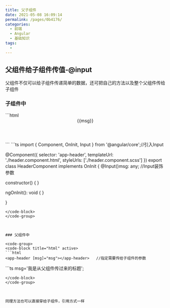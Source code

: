 ```yaml
---
title: 父子组件
date: 2021-05-08 16:09:14
permalink: /pages/0b4176/
categories:
  - 前端
  - Angular
  - 基础知识
tags:
  - 
---
```



## 父组件给子组件传值-@input

父组件不仅可以给子组件传递简单的数据，还可把自己的方法以及整个父组件传给子组件

### 子组件中

<code-group>
  <code-block title="html" active>
  ```html
 <header>{{msg}}</header>
  ```
  </code-block>

  <code-block title="ts">
  ```ts
 import { Component, OnInit, Input } from '@angular/core';//引入Input

@Component({
  selector: 'app-header',
  templateUrl: './header.component.html',
  styleUrls: ['./header.component.scss']
})
export class HeaderComponent implements OnInit {
  @Input()msg: any;    //Input装饰参数

  constructor() { }

  ngOnInit(): void {
  }

}

  ```
  </code-block>
</code-group>



### 父组件中

<code-group>
  <code-block title="html" active>
  ```html
<app-header [msg]="msg"></app-header>   //指定需要传给子组件的参数
  ```
  </code-block>

  <code-block title="ts">
  ```ts
 msg='我是从父组件传过来的标题';

  ```
  </code-block>
</code-group>



同理方法也可以直接穿给子组件，引用方式一样